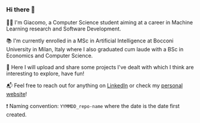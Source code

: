 ### Hi there 👋

<!--
**giacomo-ciro/giacomo-ciro** is a ✨ _special_ ✨ repository because its `README.md` (this file) appears on your GitHub profile.

Here are some ideas to get you started:

- 🔭 I’m currently working on ...
- 🌱 I’m currently learning ...
- 👯 I’m looking to collaborate on ...
- 🤔 I’m looking for help with ...
- 💬 Ask me about ...
- 📫 How to reach me: ...
- 😄 Pronouns: ...
- ⚡ Fun fact: ...
-->

🧑‍💻 I'm Giacomo, a Computer Science student aiming at a career in Machine Learning research and Software Development.

📚 I'm currently enrolled in a MSc in Artificial Intelligence at Bocconi University in Milan, Italy where I also graduated cum laude with a BSc in Economics and Computer Science.

🚀 Here I will upload and share some projects I've dealt with which I think are interesting to explore, have fun!

📬 Feel free to reach out for anything on [LinkedIn](https://www.linkedin.com/in/giacomo-ciro/) or check my [personal website](https://giacomo-ciro.github.io/)!  

❗ Naming convention: `YYMMDD_repo-name` where the date is the date first created.
